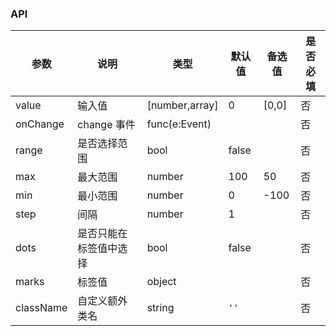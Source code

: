 ### API

| 参数      | 说明                   | 类型             | 默认值  | 备选值 | 是否必填 |
| --------- | ---------------------- | ---------------- | ------- | ------ | -------- |
| value     | 输入值                 | [number,array]   | 0       | [0,0]  | 否       |
| onChange  | change 事件            | func(e:Event)    |         |        | 否       |
| range     | 是否选择范围           | bool             | false   |        | 否       |
| max       | 最大范围               | number           | 100     | 50     | 否       |
| min       | 最小范围               | number           | 0       | -100   | 否       |
| step      | 间隔                   | number           | 1       |        | 否       |
| dots      | 是否只能在标签值中选择 | bool             | false   |        | 否       |
| marks     | 标签值                 | object           |         |        | 否       |
| className | 自定义额外类名         | string           | `''`    |        | 否       |

